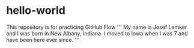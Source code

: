 # hello-world
This repository is for practicing GitHub Flow
''' My name is Josef Lemker and I was born in New Albany, Indiana. I moved to Iowa when I was 7 and have been here ever since. '''
